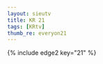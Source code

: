 ```yaml
--- 
layout: sieutv
title: KR 21
tags: [KRtv]
thumb_re: everyon21
---
```

{% include edge2 key="21" %} 

